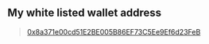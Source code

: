 <!-- GitHub Repo Link: This should contain your whitelisted wallet address used to withdraw in the README.md file and your deployed contract address.
 -->
## My white listed wallet address
> [0x8a371e00cd51E2BE005B86EF73C5Ee9Ef6d23FeB](https://sepolia-blockscout.lisk.com/address/0x8a371e00cd51E2BE005B86EF73C5Ee9Ef6d23FeB)
